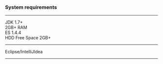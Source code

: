 <h3>System requirements</h3>
<hr>
JDK 1.7+<br>
2GB+ RAM<br>
ES 1.4.4<br>
HDD Free Space 2GB+<hr>
Eclipse/IntelliJIdea<hr>

